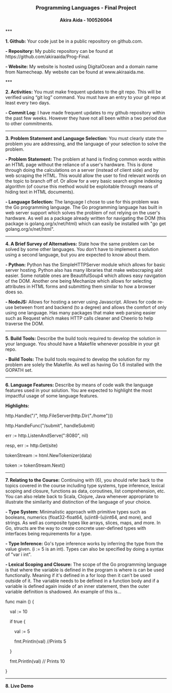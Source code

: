 <h3 style="text-align:center">Programming Languages - Final Project</h3>
<h4 style="text-align:center">Akira Aida - 100526064</h4>
***
<p><b>1. Github:</b> Your code just be in a public repository on github.com.<br>
<p><b>- Repository:</b> My public repository can be found at https://github.com/akiraaida/Prog-Final.</p>
<p><b>- Website:</b> My website is hosted using DigitalOcean and a domain name from Namecheap. My website can be found at www.akiraaida.me.</p>
***
<p><b>2. Activities:</b> You must make frequent updates to the git repo.  This will be verified using “git log” command.  You must have an entry to your git repo at least every two days.

<b>- Commit Log:</b> I have made frequent updates to my github repository within the past few weeks. However they have not all been within a two period due to other commitments.
***
<p><b>3. Problem Statement and Language Selection:</b> You must clearly state the problem you are addressing, and the language of your selection to solve the problem.

<b>- Problem Statement:</b> The problem at hand is finding common words within an HTML page without the reliance of a user's hardware. This is done through doing the calculations on a server (instead of client side) and by web scraping the HTML. This would allow the user to find relevant words on the topic to branch off of. Or allow for a very basic search engine indexing algorithm (of course this method would be exploitable through means of hiding text in HTML documents).

<b>- Language Selection:</b> The language I chose to use for this problem was the Go programming language. The Go programming language has built in web server support which solves the problem of not relying on the user's hardware. As well as a package already written for navigating the DOM (this package is golang.org/x/net/html) which can easily be installed with "go get golang.org/x/net/html".
***
<p><b>4. A Brief Survey of Alternatives:</b> State how the same problem can be solved by some other languages.  You don’t have to implement a solution using a second language, but you are expected to know about them.

<b>- Python:</b> Python has the SimpleHTTPServer module which allows for basic server hosting. Python also has many libraries that make webscraping alot easier. Some notable ones are BeautifulSoup4 which allows easy navigation of the DOM. Another one being Mechanize which allows for selecting attributes in HTML forms and submitting them similar to how a browser does so.

<b>- NodeJS:</b> Allows for hosting a server using Javascript. Allows for code re-use between front and backend (to a degree) and allows the comfort of only using one language. Has many packages that make web parsing easier such as Request which makes HTTP calls cleaner and Cheerio to help traverse the DOM.
***
<p><b>5. Build Tools:</b> Describe the build tools required to develop the solution in your language.  You should have a Makefile whenever possible in your git repo.

<b>- Build Tools:</b> The build tools required to develop the solution for my problem are solely the Makefile. As well as having Go 1.6 installed with the GOPATH set.
***
<p><b>6. Language Features:</b> Describe by means of code walk the language features used in your solution.  You are expected to highlight the most impactful usage of some language features.

<b>Highlights:</b>

http.Handle("/", http.FileServer(http.Dir("./home")))

http.HandleFunc("/submit", handleSubmit)

err := http.ListenAndServe(":8080", nil)

resp, err := http.Get(site)

tokenStream := html.NewTokenizer(data)

token := tokenStream.Next()
***
<p><b>7. Relating to the Course:</b> Continuing with (6), you should refer back to the topics covered in the course including type systems, type inference, lexical scoping and closure, functions as data, coroutines, list comprehension, etc.  You can also relate back to Scala, Clojure, Java whenever appropriate to illustrate the similarity and distinction of the language of your choice.<br>

<b>- Type System:</b> Minimalistic approach with primitive types such as booleans, numerics (float32-float64, (u)int8-(u)int64, and more), and strings. As well as composite types like arrays, slices, maps, and more. In Go, structs are the way to create concrete user-defined types with interfaces being requirements for a type.

<b>- Type Inference:</b> Go's type inference works by inferring the type from the value given. (i := 5 is an int). Types can also be specified by doing a syntax of "var i int".

<b>- Lexical Scoping and Closure:</b> The scope of the Go programming language is that where the variable is defined in the program is where is can be used functionally. Meaning if it's defined in a for loop then it can't be used outside of it. The variable needs to be defined in a function body and if a variable is defined again inside of an inner statement, then the outer variable definition is shadowed. An example of this is...

func main () {

&emsp;val := 10

&emsp;if true {

&emsp;&emsp;val := 5

&emsp;&emsp;fmt.Println(val) //Prints 5

&emsp;}

&emsp;fmt.Println(val) // Prints 10

}
***
<p><b>8. Live Demo</b></br>
